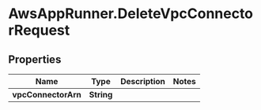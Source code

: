 # AwsAppRunner.DeleteVpcConnectorRequest

## Properties

Name | Type | Description | Notes
------------ | ------------- | ------------- | -------------
**vpcConnectorArn** | **String** |  | 


